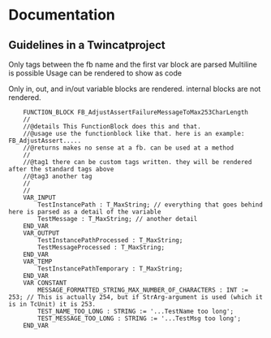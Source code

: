 # Documentation

## Guidelines in a Twincatproject

Only tags between the fb name and the first var block are parsed
Multiline is possible
Usage can be rendered to show as code

Only in, out, and in/out variable blocks are rendered. internal blocks are not rendered.

```
    FUNCTION_BLOCK FB_AdjustAssertFailureMessageToMax253CharLength
    //
    //@details This FunctionBlock does this and that.
    //@usage use the functionblock like that. here is an example: FB_AdjustAssert.....
    //@returns makes no sense at a fb. can be used at a method
    //
    //@tag1 there can be custom tags written. they will be rendered after the standard tags above
    //@tag3 another tag
    //
    //
    VAR_INPUT
        TestInstancePath : T_MaxString; // everything that goes behind here is parsed as a detail of the variable
        TestMessage : T_MaxString; // another detail
    END_VAR
    VAR_OUTPUT
        TestInstancePathProcessed : T_MaxString;
        TestMessageProcessed : T_MaxString;
    END_VAR
    VAR_TEMP
        TestInstancePathTemporary : T_MaxString;
    END_VAR
    VAR CONSTANT
        MESSAGE_FORMATTED_STRING_MAX_NUMBER_OF_CHARACTERS : INT := 253; // This is actually 254, but if StrArg-argument is used (which it is in TcUnit) it is 253.
        TEST_NAME_TOO_LONG : STRING := '...TestName too long';
        TEST_MESSAGE_TOO_LONG : STRING := '...TestMsg too long';
    END_VAR
```
